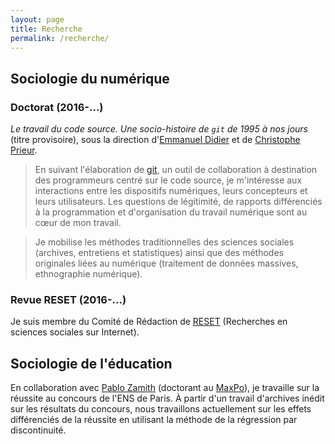 ```yaml
---
layout: page
title: Recherche
permalink: /recherche/
---
```


## Sociologie du numérique

### Doctorat (2016-...)

*Le travail du code source. Une socio-histoire de `git` de 1995 à nos jours* (titre provisoire), sous la direction d'[Emmanuel Didier](http://epidapo.ucla.edu/people/emmanuel-didier-phd) et de [Christophe Prieur](http://ses.telecom-paristech.fr/en/membres/christophe-prieur/).

> En suivant l'élaboration de [git](https://git-scm.com/), un outil de collaboration à destination des programmeurs centré sur le code source, je m'intéresse aux interactions entre les dispositifs numériques, leurs concepteurs et leurs utilisateurs.
Les questions de légitimité, de rapports différenciés à la programmation et d'organisation du travail numérique sont au cœur de mon travail.

> Je mobilise les méthodes traditionnelles des sciences sociales (archives, entretiens et statistiques) ainsi que des méthodes originales liées au numérique (traitement de données massives, ethnographie numérique).

### Revue RESET (2016-...)

Je suis membre du Comité de Rédaction de [RESET](http://reset.revues.org/) (Recherches en sciences sociales sur Internet).

## Sociologie de l'éducation

En collaboration avec [Pablo Zamith](https://pablozamith.squarespace.com/) (doctorant au [MaxPo](http://www.maxpo.eu/)), je travaille sur la réussite au concours de l'ENS de Paris. À partir d'un travail d'archives inédit sur les résultats du concours, nous travaillons actuellement sur les effets différenciés de la réussite en utilisant la méthode de la régression par discontinuité.
